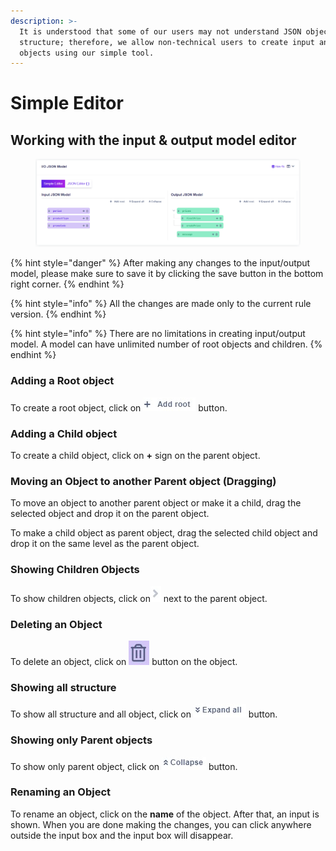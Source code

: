 ```yaml
---
description: >-
  It is understood that some of our users may not understand JSON objects'
  structure; therefore, we allow non-technical users to create input and output
  objects using our simple tool.
---
```


# Simple Editor

## Working with the input & output model editor

<figure><img src="../../.gitbook/assets/image (10) (1).png" alt=""><figcaption></figcaption></figure>

{% hint style="danger" %}
After making any changes to the input/output model, please make sure to save it by clicking the save button in the bottom right corner.
{% endhint %}

{% hint style="info" %}
All the changes are made only to the current rule version.
{% endhint %}

{% hint style="info" %}
There are no limitations in creating input/output model. A model can have unlimited number of root objects and children.
{% endhint %}

### Adding a Root object

To create a root object, click on ![](<../../.gitbook/assets/screenshoteasy (7).png>) button.

### Adding a Child object

To create a child object, click on **+** sign on the parent object.

### Moving an Object to another Parent object (Dragging)

To move an object to another parent object or make it a child, drag the selected object and drop it on the parent object.

To make a child object as parent object, drag the selected child object and drop it on the same level as the parent object.

### Showing Children Objects

To show children objects, click on![](<../../.gitbook/assets/screenshoteasy (32).png>) next to the parent object.

### Deleting an Object

To delete an object, click on ![](<../../.gitbook/assets/screenshoteasy (6).png>) button on the object.

### Showing all structure

To show all structure and all object, click on ![](<../../.gitbook/assets/screenshoteasy (8).png>) button.

### Showing only Parent objects

To show only parent object, click on ![](<../../.gitbook/assets/screenshoteasy (9).png>) button.

### Renaming an Object

To rename an object, click on the **name** of the object. After that, an input is shown. When you are done making the changes, you can click anywhere outside the input box and the input box will disappear.

